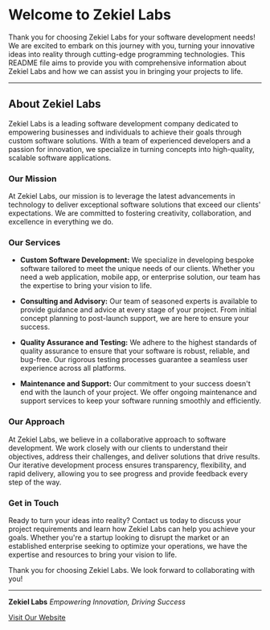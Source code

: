# Welcome to Zekiel Labs

Thank you for choosing Zekiel Labs for your software development needs! We are excited to embark on this journey with you, turning your innovative ideas into reality through cutting-edge programming technologies. This README file aims to provide you with comprehensive information about Zekiel Labs and how we can assist you in bringing your projects to life.

---

## About Zekiel Labs

Zekiel Labs is a leading software development company dedicated to empowering businesses and individuals to achieve their goals through custom software solutions. With a team of experienced developers and a passion for innovation, we specialize in turning concepts into high-quality, scalable software applications.

### Our Mission

At Zekiel Labs, our mission is to leverage the latest advancements in technology to deliver exceptional software solutions that exceed our clients' expectations. We are committed to fostering creativity, collaboration, and excellence in everything we do.

### Our Services

- **Custom Software Development:** We specialize in developing bespoke software tailored to meet the unique needs of our clients. Whether you need a web application, mobile app, or enterprise solution, our team has the expertise to bring your vision to life.

- **Consulting and Advisory:** Our team of seasoned experts is available to provide guidance and advice at every stage of your project. From initial concept planning to post-launch support, we are here to ensure your success.

- **Quality Assurance and Testing:** We adhere to the highest standards of quality assurance to ensure that your software is robust, reliable, and bug-free. Our rigorous testing processes guarantee a seamless user experience across all platforms.

- **Maintenance and Support:** Our commitment to your success doesn't end with the launch of your project. We offer ongoing maintenance and support services to keep your software running smoothly and efficiently.

### Our Approach

At Zekiel Labs, we believe in a collaborative approach to software development. We work closely with our clients to understand their objectives, address their challenges, and deliver solutions that drive results. Our iterative development process ensures transparency, flexibility, and rapid delivery, allowing you to see progress and provide feedback every step of the way.

### Get in Touch

Ready to turn your ideas into reality? Contact us today to discuss your project requirements and learn how Zekiel Labs can help you achieve your goals. Whether you're a startup looking to disrupt the market or an established enterprise seeking to optimize your operations, we have the expertise and resources to bring your vision to life.

Thank you for choosing Zekiel Labs. We look forward to collaborating with you!

---

**Zekiel Labs**
*Empowering Innovation, Driving Success*

 [Visit Our Website](https://zekiellabs.netlify.app/) 
